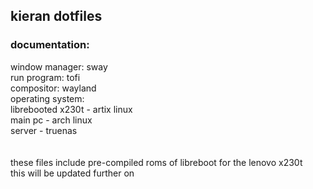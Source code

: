 ## kieran dotfiles
### documentation:

window manager: sway<br>
run program: tofi<br>
compositor: wayland<br>
operating system:<br>
	librebooted x230t - artix linux<br>
	main pc - arch linux<br>
	server - truenas<br>
<br><br>these files include pre-compiled roms of libreboot for the lenovo x230t
<br>this will be updated further on
